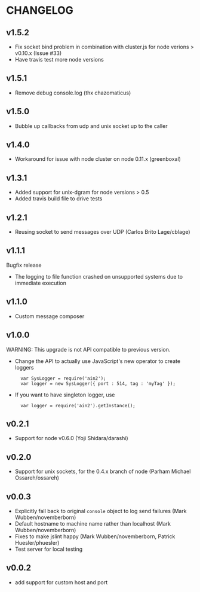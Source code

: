 # CHANGELOG

## v1.5.2

* Fix socket bind problem in combination with cluster.js for node verions > v0.10.x (Issue #33)
* Have travis test more node versions

## v1.5.1

* Remove debug console.log (thx chazomaticus)

## v1.5.0

* Bubble up callbacks from udp and unix socket up to the caller

## v1.4.0

* Workaround for issue with node cluster on node 0.11.x (greenboxal)

## v1.3.1

* Added support for unix-dgram for node versions > 0.5
* Added travis build file to drive tests

## v1.2.1

* Reusing socket to send messages over UDP (Carlos Brito Lage/cblage)

## v1.1.1

Bugfix release

* The logging to file function crashed on unsupported systems due to
  immediate execution



## v1.1.0

* Custom message composer

## v1.0.0

WARNING: This upgrade is not API compatible to previous version.

* Change the API to actually use JavaScript's new operator to create loggers

		var SysLogger = require('ain2');
		var logger = new SysLogger({ port : 514, tag : 'myTag' });

* If you want to have singleton logger, use

		var logger = require('ain2').getInstance();

## v0.2.1

* Support for node v0.6.0 (Yoji Shidara/darashi)

## v0.2.0

* Support for unix sockets, for the 0.4.x branch of node (Parham Michael
  Ossareh/ossareh)

## v0.0.3

* Explicitly fall back to original `console` object to log send failures (Mark Wubben/novemberborn)
* Default hostname to machine name rather than localhost (Mark Wubben/novemberborn)
* Fixes to make jslint happy (Mark Wubben/novemberborn, Patrick
  Huesler/phuesler)
* Test server for local testing

## v0.0.2

* add support for custom host and port
